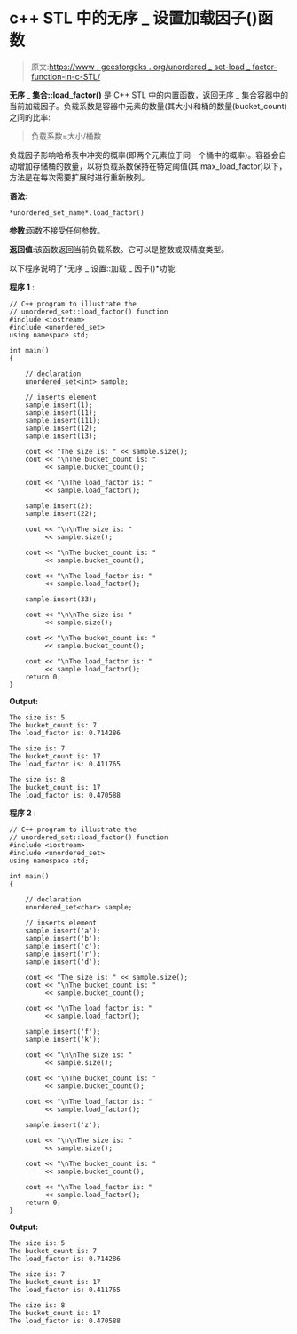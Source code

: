 # c++ STL 中的无序 _ 设置加载因子()函数

> 原文:[https://www . geesforgeks . org/unordered _ set-load _ factor-function-in-c-STL/](https://www.geeksforgeeks.org/unordered_set-load_factor-function-in-c-stl/)

**无序 _ 集合::load_factor()** 是 C++ STL 中的内置函数，返回无序 _ 集合容器中的当前加载因子。负载系数是容器中元素的数量(其大小)和桶的数量(bucket_count)之间的比率:

> 负载系数=大小/桶数

负载因子影响哈希表中冲突的概率(即两个元素位于同一个桶中的概率)。容器会自动增加存储桶的数量，以将负载系数保持在特定阈值(其 max_load_factor)以下，方法是在每次需要扩展时进行重新散列。

**语法**:

```
*unordered_set_name*.load_factor()
```

**参数**:函数不接受任何参数。

**返回值**:该函数返回当前负载系数。它可以是整数或双精度类型。

以下程序说明了*无序 _ 设置::加载 _ 因子()*功能:

**程序 1** :

```
// C++ program to illustrate the
// unordered_set::load_factor() function
#include <iostream>
#include <unordered_set>
using namespace std;

int main()
{

    // declaration
    unordered_set<int> sample;

    // inserts element
    sample.insert(1);
    sample.insert(11);
    sample.insert(111);
    sample.insert(12);
    sample.insert(13);

    cout << "The size is: " << sample.size();
    cout << "\nThe bucket_count is: "
         << sample.bucket_count();

    cout << "\nThe load_factor is: "
         << sample.load_factor();

    sample.insert(2);
    sample.insert(22);

    cout << "\n\nThe size is: "
         << sample.size();

    cout << "\nThe bucket_count is: "
         << sample.bucket_count();

    cout << "\nThe load_factor is: "
         << sample.load_factor();

    sample.insert(33);

    cout << "\n\nThe size is: "
         << sample.size();

    cout << "\nThe bucket_count is: "
         << sample.bucket_count();

    cout << "\nThe load_factor is: "
         << sample.load_factor();
    return 0;
}
```

**Output:**

```
The size is: 5
The bucket_count is: 7
The load_factor is: 0.714286

The size is: 7
The bucket_count is: 17
The load_factor is: 0.411765

The size is: 8
The bucket_count is: 17
The load_factor is: 0.470588

```

**程序 2** :

```
// C++ program to illustrate the
// unordered_set::load_factor() function
#include <iostream>
#include <unordered_set>
using namespace std;

int main()
{

    // declaration
    unordered_set<char> sample;

    // inserts element
    sample.insert('a');
    sample.insert('b');
    sample.insert('c');
    sample.insert('r');
    sample.insert('d');

    cout << "The size is: " << sample.size();
    cout << "\nThe bucket_count is: "
         << sample.bucket_count();

    cout << "\nThe load_factor is: "
         << sample.load_factor();

    sample.insert('f');
    sample.insert('k');

    cout << "\n\nThe size is: "
         << sample.size();

    cout << "\nThe bucket_count is: "
         << sample.bucket_count();

    cout << "\nThe load_factor is: "
         << sample.load_factor();

    sample.insert('z');

    cout << "\n\nThe size is: "
         << sample.size();

    cout << "\nThe bucket_count is: "
         << sample.bucket_count();

    cout << "\nThe load_factor is: "
         << sample.load_factor();
    return 0;
}
```

**Output:**

```
The size is: 5
The bucket_count is: 7
The load_factor is: 0.714286

The size is: 7
The bucket_count is: 17
The load_factor is: 0.411765

The size is: 8
The bucket_count is: 17
The load_factor is: 0.470588

```
